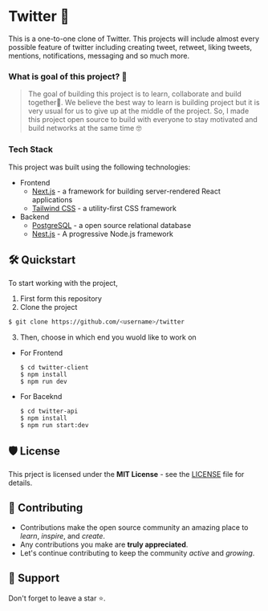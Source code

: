 <h1>Twitter 🐥</h1>
This is a one-to-one clone of Twitter. This projects will include almost every possible feature of twitter including creating tweet, retweet,
liking tweets, mentions, notifications, messaging and so much more.


### What is goal of this project? 🎯
> The goal of building this project is to learn, collaborate and build together💪. We believe the best way to learn is building project but
> it is very usual for us to give up at the middle of the project. So, I made this project open source to build with everyone to stay
> motivated and build networks at the same time 🤓

### Tech Stack

This project was built using the following technologies:

- Frontend
  - [Next.js](https://nextjs.org/) - a framework for building server-rendered React applications
  - [Tailwind CSS](https://tailwindcss.com/) - a utility-first CSS framework     
- Backend
  - [PostgreSQL](https://www.postgresql.org/) - a open source relational database
  - [Nest.js](https://nestjs.com/) - A progressive Node.js framework


## 🛠️ Quickstart

To start working with the project, 

1. First form this repository 
2. Clone the project 
```bash
$ git clone https://github.com/<username>/twitter
```
3. Then, choose in which end you wuold like to work on
  - For Frontend
    ```
    $ cd twitter-client
    $ npm install
    $ npm run dev
    ```
  - For Baceknd
    ```
    $ cd twitter-api
    $ npm install
    $ npm run start:dev
    ```
   
## 🛡️ License

 This prject is licensed under the **MIT License** - see the [LICENSE](LICENSE) file for details.
 
 
 ## 🧰 Contributing

- Contributions make the open source community an amazing place to _learn_, _inspire_, and _create_.
- Any contributions you make are **truly appreciated**.
- Let's continue contributing to keep the community _active_ and _growing_.


## 🙏 Support

Don't forget to leave a star ⭐️.
